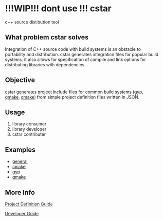 # !!!WIP!!! dont use !!! cstar
c++ source distibution tool

## What problem cstar solves

Integration of C++ source code with build systems is an obstacle to portability and distribution. cstar generates integration files for popular build systems. it also allows for specification of compile and link options for distributing libraries with dependencies.   

## Objective
cstar generates project include files for common build systems ([gyp](https://gyp.gsrc.io/index.md), [qmake](http://doc.qt.io/qt-4.8/qmake-manual.html), [cmake](https://cmake.org/)) from simple project
definition files written in JSON. 

<!-- When writing source to be distributed I can
1) specify files to include and hope that users get the right ones, for every update
2) ship a gyp file which could generate something that could maybe be integrated

Or *provide integration with popular build systems* via cstar 

 -->


## Usage 
1) library consumer
2) library developer
3) cstar contributer


## Examples  
* [general](doc/examples.md)  
* [cmake](https://github.com/mucbuc/cstar-template-cmake/blob/master/README.md)  
* [gyp](https://github.com/mucbuc/cstar-template-gyp/blob/master/README.md)   
* [qmake](https://github.com/mucbuc/cstar-template-qmake/blob/master/README.md)  

## More Info
[Project Definition Guide](doc/guide.md)   

[Developer Guide](doc/dev.md)

